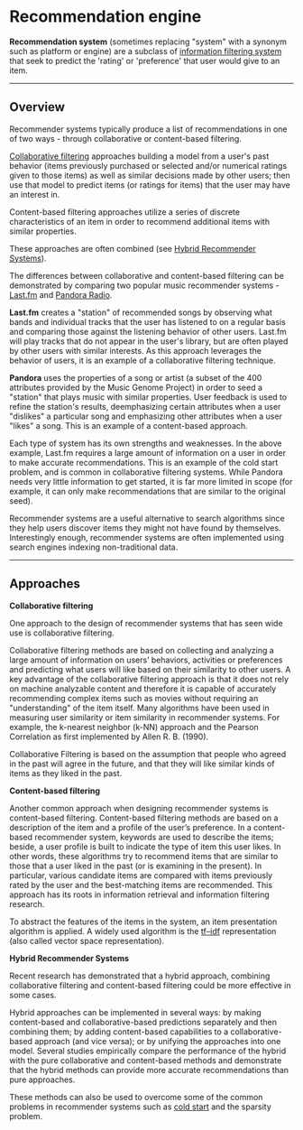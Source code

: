 Recommendation engine
===================


**Recommendation system** (sometimes replacing "system" with a synonym such as platform or engine) are a subclass of [information filtering system](http://en.wikipedia.org/wiki/Information_filtering_system) that seek to predict the 'rating' or 'preference' that user would give to an item.

----------


Overview
-------------

Recommender systems typically produce a list of recommendations in one of two ways - through collaborative or content-based filtering. 

[Collaborative filtering](http://en.wikipedia.org/wiki/Collaborative_filtering) approaches building a model from a user's past behavior (items previously purchased or selected and/or numerical ratings given to those items) as well as similar decisions made by other users; then use that model to predict items (or ratings for items) that the user may have an interest in. 

Content-based filtering approaches utilize a series of discrete characteristics of an item in order to recommend additional items with similar properties. 

These approaches are often combined (see [Hybrid Recommender Systems](http://en.wikipedia.org/wiki/Recommender_system#Hybrid_Recommender_Systems)).

The differences between collaborative and content-based filtering can be demonstrated by comparing two popular music recommender systems - [Last.fm](http://www.last.fm/) and [Pandora Radio](http://www.pandora.com).

**Last.fm** creates a "station" of recommended songs by observing what bands and individual tracks that the user has listened to on a regular basis and comparing those against the listening behavior of other users. Last.fm will play tracks that do not appear in the user's library, but are often played by other users with similar interests. As this approach leverages the behavior of users, it is an example of a collaborative filtering technique.


**Pandora** uses the properties of a song or artist (a subset of the 400 attributes provided by the Music Genome Project) in order to seed a "station" that plays music with similar properties. User feedback is used to refine the station's results, deemphasizing certain attributes when a user "dislikes" a particular song and emphasizing other attributes when a user "likes" a song. This is an example of a content-based approach.

Each type of system has its own strengths and weaknesses. In the above example, Last.fm requires a large amount of information on a user in order to make accurate recommendations. This is an example of the cold start problem, and is common in collaborative filtering systems. While Pandora needs very little information to get started, it is far more limited in scope (for example, it can only make recommendations that are similar to the original seed).

Recommender systems are a useful alternative to search algorithms since they help users discover items they might not have found by themselves. Interestingly enough, recommender systems are often implemented using search engines indexing non-traditional data.

----------


Approaches
-------------

**Collaborative filtering**

One approach to the design of recommender systems that has seen wide use is collaborative filtering.

Collaborative filtering methods are based on collecting and analyzing a large amount of information on users’ behaviors, activities or preferences and predicting what users will like based on their similarity to other users. A key advantage of the collaborative filtering approach is that it does not rely on machine analyzable content and therefore it is capable of accurately recommending complex items such as movies without requiring an "understanding" of the item itself. Many algorithms have been used in measuring user similarity or item similarity in recommender systems. For example, the k-nearest neighbor (k-NN) approach and the Pearson Correlation as first implemented by Allen R. B. (1990).

Collaborative Filtering is based on the assumption that people who agreed in the past will agree in the future, and that they will like similar kinds of items as they liked in the past.

**Content-based filtering**

Another common approach when designing recommender systems is content-based filtering. Content-based filtering methods are based on a description of the item and a profile of the user’s preference. In a content-based recommender system, keywords are used to describe the items; beside, a user profile is built to indicate the type of item this user likes. In other words, these algorithms try to recommend items that are similar to those that a user liked in the past (or is examining in the present). In particular, various candidate items are compared with items previously rated by the user and the best-matching items are recommended. This approach has its roots in information retrieval and information filtering research.

To abstract the features of the items in the system, an item presentation algorithm is applied. A widely used algorithm is the [tf–idf](http://en.wikipedia.org/wiki/Tf%E2%80%93idf) representation (also called vector space representation).

**Hybrid Recommender Systems**

Recent research has demonstrated that a hybrid approach, combining collaborative filtering and content-based filtering could be more effective in some cases. 

Hybrid approaches can be implemented in several ways: by making content-based and collaborative-based predictions separately and then combining them; by adding content-based capabilities to a collaborative-based approach (and vice versa); or by unifying the approaches into one model.  Several studies empirically compare the performance of the hybrid with the pure collaborative and content-based methods and demonstrate that the hybrid methods can provide more accurate recommendations than pure approaches. 

These methods can also be used to overcome some of the common problems in recommender systems such as [cold start](http://en.wikipedia.org/wiki/Cold_start) and the sparsity problem.